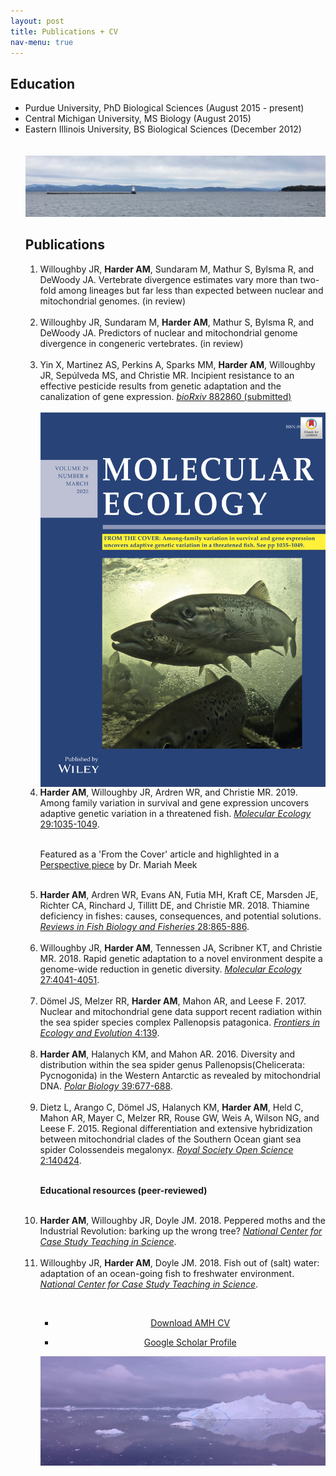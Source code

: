 ```yaml
---
layout: post
title: Publications + CV
nav-menu: true
---
```


<!-- Main -->
<div id="main" class="alt">

<!-- Content -->
<h2 id="content">Education</h2>
<!-- <p> -->
<ul class="alt">
<!-- <ul> -->
	<li>Purdue University, PhD Biological Sciences (August 2015 - present)<br />
	<li>Central Michigan University, MS Biology (August 2015)<br />
	<li>Eastern Illinois University, BS Biological Sciences (December 2012)</li>
	<br /><br />
<span class="image fit"><img src="assets/images/waterfront.jpg" alt="" /></span>


<h2 id="content">Publications</h2>
<ol>
<li>Willoughby JR, <strong>Harder AM</strong>, Sundaram M, Mathur S, Bylsma R, and DeWoody JA. Vertebrate divergence estimates vary more than two-fold among lineages but far less 	than expected between nuclear and mitochondrial genomes. (in review)<br /><br /></li>
<li>Willoughby JR, Sundaram M, <strong>Harder AM</strong>, Mathur S, Bylsma R, and DeWoody JA. Predictors of nuclear and mitochondrial genome divergence in congeneric vertebrates. (in review)<br /><br /></li>
<li>Yin X, Martinez AS, Perkins A, Sparks MM, <strong>Harder AM</strong>, Willoughby JR, Sepúlveda MS, and Christie MR. Incipient resistance to an effective pesticide results from genetic adaptation and the canalization of gene expression. <a href="https://www.biorxiv.org/content/10.1101/2019.12.19.882860v1"><i>bioRxiv</i> 882860 (submitted)</a><br /><br /></li>

<div class="image right">
	<div class="row 40% uniform">
		<div class="$4u"><span class="image fit"><img src="assets/images/mec_cover.jpg" alt="" style="display:block"/></span></div>
	</div>
</div>

<li><strong>Harder AM</strong>, Willoughby JR, Ardren WR, and Christie MR. 2019. Among family variation in survival and gene expression uncovers adaptive genetic variation in a threatened fish. <a href="https://onlinelibrary.wiley.com/doi/epdf/10.1111/mec.15334?author_access_token=-XDcx9R46qppwnBPZyABZIta6bR2k8jH0KrdpFOxC66cOyIjtA07Q-qM0QCJqG82HPl1rD93VUm42QPKHBuqiCXLsA6sEeq_6Dh-fYxL_PPFV2d5Ip0Ccf3OL8_7HuK5"><i>Molecular Ecology</i> 29:1035-1049</a>.<br /><br />

Featured as a 'From the Cover' article and highlighted in a <a href="https://onlinelibrary.wiley.com/doi/10.1111/mec.15389">Perspective piece</a> by Dr. Mariah Meek<br /><br />

<li><strong>Harder AM</strong>, Ardren WR, Evans AN, Futia MH, Kraft CE, Marsden JE, Richter CA, Rinchard J, Tillitt DE, and Christie MR. 2018. Thiamine deficiency in fishes: causes, consequences, and potential solutions. <a href="https://link.springer.com/article/10.1007%2Fs11160-018-9538-x"><i>Reviews in Fish Biology and Fisheries</i> 28:865-886</a>.<br /><br /></li>

<li>Willoughby JR, <strong>Harder AM</strong>, Tennessen JA, Scribner KT, and Christie MR. 2018. Rapid genetic adaptation to a novel environment despite a genome-wide reduction in genetic diversity. <a href="https://onlinelibrary.wiley.com/doi/full/10.1111/mec.14726"><i>Molecular Ecology</i> 27:4041-4051</a>.<br /><br /></li>

<li>Dömel JS, Melzer RR, <strong>Harder AM</strong>, Mahon AR, and Leese F. 2017. Nuclear and mitochondrial gene data support recent radiation within the sea spider species complex Pallenopsis patagonica. <a href="https://www.frontiersin.org/articles/10.3389/fevo.2016.00139/full"><i>Frontiers in Ecology and Evolution</i> 4:139</a>.<br /><br /></li>

<li><strong>Harder AM</strong>, Halanych KM, and Mahon AR. 2016. Diversity and distribution within the sea spider genus Pallenopsis(Chelicerata: Pycnogonida) in the Western Antarctic as revealed by mitochondrial DNA. <a href="https://link.springer.com/article/10.1007%2Fs00300-015-1823-8"><i>Polar Biology</i> 39:677-688</a>.<br /><br /></li>

<li>Dietz L, Arango C, Dömel JS, Halanych KM, <strong>Harder AM</strong>, Held C, Mahon AR, Mayer C, Melzer RR, Rouse GW, Weis A, Wilson NG, and Leese F. 2015. Regional differentiation and extensive hybridization between mitochondrial clades of the Southern Ocean giant sea spider Colossendeis megalonyx. <a href="https://royalsocietypublishing.org/doi/full/10.1098/rsos.140424?url_ver=Z39.88-2003&rfr_id=ori:rid:crossref.org&rfr_dat=cr_pub%3dpubmed"><i>Royal Society Open Science</i> 2:140424</a>.<br /><br /></li>

<b>Educational resources (peer-reviewed)</b><br /><br />
<li><strong>Harder AM</strong>, Willoughby JR, Doyle JM. 2018. Peppered moths and the Industrial Revolution: barking up the wrong tree? <a href="http://sciencecases.lib.buffalo.edu/cs/files/moths.pdf"><i>National Center for Case Study Teaching in Science</i></a>.<br /><br /></li>

<li>Willoughby JR, <strong>Harder AM</strong>, Doyle JM. 2018. Fish out of (salt) water: adaptation of an ocean-going fish to freshwater environment. <a href="http://sciencecases.lib.buffalo.edu/cs/files/steelhead_adaptation.pdf"><i>National Center for Case Study Teaching in Science</i></a>.</li>
<ol></ol>

<center>
<br />

<ul class="actions fit small">
<!-- 
	<li><a href="#" class="button special fit small">Download AMH CV</a></li>
	<br /><br />
	<li><a href="#" class="button fit small">Download AMH CV</a></li>
	<br /><br />
 -->
	<li><a href="{{ site.baseurl }}/assets/images/amh_cv.pdf" class="button default">Download AMH CV</a></li>
</ul>
</center>

<center>	
<ul class="actions fit small">
 	<li><a href="https://scholar.google.com/citations?user=uyxk3voAAAAJ&hl=en" class="button default">Google Scholar Profile</a></li>
</ul>

</center>

<span class="image fit"><img src="assets/images/ice.JPG" alt="" /></span>

